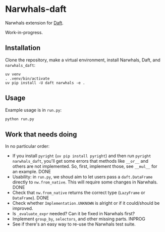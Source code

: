 # Narwhals-daft

Narwhals extension for [Daft](https://github.com/Eventual-Inc/Daft).

Work-in-progress.

## Installation

Clone the repository, make a virtual environment, install Narwhals, Daft, and `narwhals_daft`:

```console
uv venv
. .venv/bin/activate
uv pip install -U daft narwhals -e .
```

## Usage

Example usage is in `run.py`: 

```python
python run.py
```

## Work that needs doing

In no particular order:

- If you install `pyright` (`uv pip install pyright`) and then run `pyright narwhals_daft`, you'll
  get some errors that methods like `__or__` and others are not implemented. So, first, implement
  those, see `__mul__` for an example. DONE
- Usability: in `run.py`, we shoud aim to let users pass a `daft.DataFrame` directly to `nw.from_native`.
  This will require some changes in Narwhals. DONE
- Check that `nw.from_native` returns the correct type (`LazyFrame` or `DataFrame`). DONE
- Check whether `Implementation.UNKNOWN` is alright or if it could/should be improved.
- Is `_evaluate_expr` needed? Can it be fixed in Narwhals first?
- Implement `group_by`, `selectors`, and other missing parts. INPROG
- See if there's an easy way to re-use the Narwhals test suite.
